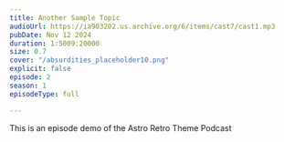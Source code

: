 ```yaml
---
title: Another Sample Topic
audioUrl: https://ia903202.us.archive.org/6/items/cast7/cast1.mp3
pubDate: Nov 12 2024
duration: 1:5009:20000
size: 0.7
cover: "/absurdities_placeholder10.png"
explicit: false
episode: 2
season: 1
episodeType: full

---
```

This is an episode demo of the Astro Retro Theme Podcast
